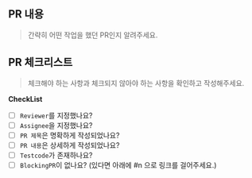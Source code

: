 ## PR 내용
> 간략히 어떤 작업을 했던 PR인지 알려주세요.



## PR 체크리스트
> 체크해야 하는 사항과 체크되지 않아야 하는 사항을 확인하고 작성해주세요.

**CheckList**
- [ ] `Reviewer`를 지정했나요?
- [ ] `Assignee`을 지정했나요?
- [ ] `PR 제목`은 명확하게 작성되었나요?
- [ ] `PR 내용`은 상세하게 작성되었나요?
- [ ] `Testcode`가 존재하나요?
- [ ] `BlockingPR`이 없나요? (있다면 아래에 #n 으로 링크를 걸어주세요.)

